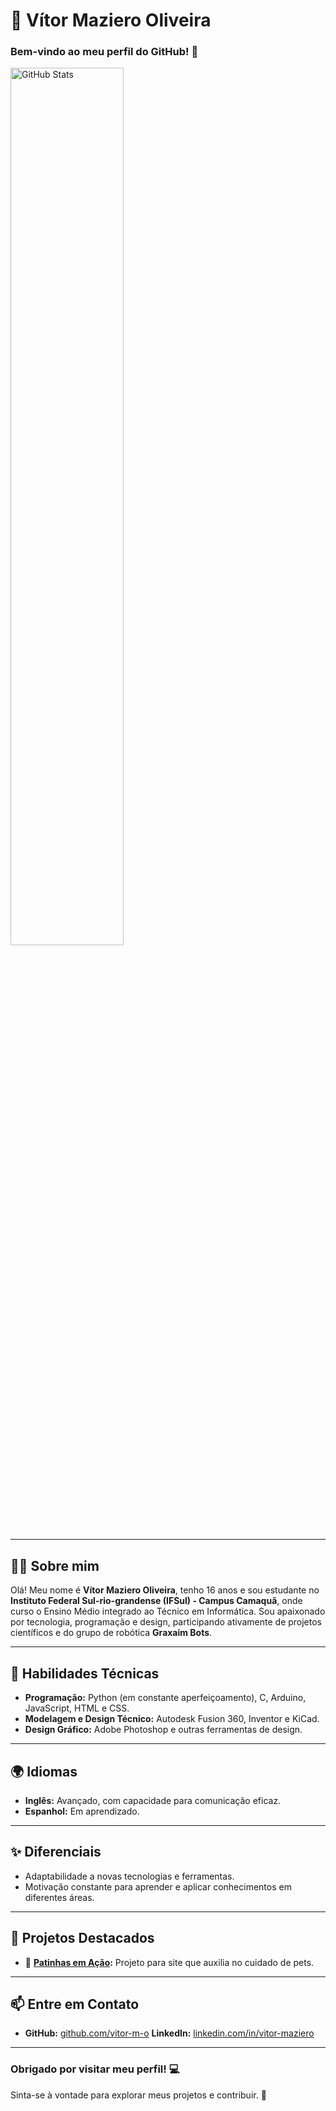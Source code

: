 # 🌟 Vítor Maziero Oliveira

### Bem-vindo ao meu perfil do GitHub! 👋

<img src="https://github-readme-stats.vercel.app/api?username=vitor-m-o&show_icons=true&theme=radical" alt="GitHub Stats" width="60%">

---

## 👨‍💻 Sobre mim

Olá! Meu nome é **Vítor Maziero Oliveira**, tenho 16 anos e sou estudante no **Instituto Federal Sul-rio-grandense (IFSul) - Campus Camaquã**, onde curso o Ensino Médio integrado ao Técnico em Informática. Sou apaixonado por tecnologia, programação e design, participando ativamente de projetos científicos e do grupo de robótica **Graxaim Bots**.

---

## 🚀 Habilidades Técnicas

- **Programação:** Python (em constante aperfeiçoamento), C, Arduino, JavaScript, HTML e CSS.
- **Modelagem e Design Técnico:** Autodesk Fusion 360, Inventor e KiCad.
- **Design Gráfico:** Adobe Photoshop e outras ferramentas de design.

---

## 🌍 Idiomas

- **Inglês:** Avançado, com capacidade para comunicação eficaz.
- **Espanhol:** Em aprendizado.

---

## ✨ Diferenciais

- Adaptabilidade a novas tecnologias e ferramentas.
- Motivação constante para aprender e aplicar conhecimentos em diferentes áreas.

---
<!---
## 📈 Minhas Estatísticas

<img src="https://github-readme-streak-stats.herokuapp.com/?user=vitor-m-o&theme=radical" alt="GitHub Streak Stats" width="60%">

---
-->
## 🌟 Projetos Destacados

- 🦴 **[Patinhas em Ação]([https://github.com/vitor-m-o/projeto-x](https://github.com/vitor-m-o/patinhasemacao.github.io)):** Projeto para site que auxilia no cuidado de pets.
<!--- - 🤖 **[Robótica](https://github.com/vitor-m-o/robotica):** Outro projeto marcante relacionado ao Graxaim Bots.-->
---

## 📫 Entre em Contato

- **GitHub:** [github.com/vitor-m-o](https://github.com/vitor-m-o)
**LinkedIn:** [linkedin.com/in/vitor-maziero](https://www.linkedin.com/in/vitor-maziero](https://www.linkedin.com/in/v%C3%ADtor-maziero-oliveira-58767032a/))

---

### Obrigado por visitar meu perfil! 💻
Sinta-se à vontade para explorar meus projetos e contribuir. 🚀

